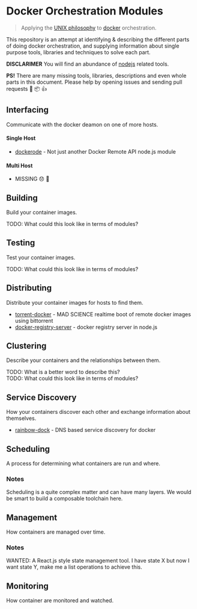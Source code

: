 # Docker Orchestration Modules

> Applying the [UNIX philosophy](http://en.wikipedia.org/wiki/Unix_philosophy) to [docker](https://www.docker.com/) orchestration.

This repository is an attempt at identifying & describing the different parts of doing docker orchestration, and supplying information about single purpose tools, libraries and techniques to solve each part.

**DISCLARIMER** You will find an abundance of [nodejs](http://nodejs.org/) related tools.  

**PS!** There are many missing tools, libraries, descriptions and even whole parts in this document. Please help by opening issues and sending pull requests :santa: :package: :+1:

## Interfacing

Communicate with the docker deamon on one of more hosts.

#### Single Host

* [dockerode](https://github.com/apocas/dockerode) - Not just another Docker Remote API node.js module

#### Multi Host

* MISSING :disappointed: :panda_face:

## Building

Build your container images.

TODO: What could this look like in terms of modules?

## Testing

Test your container images.

TODO: What could this look like in terms of modules?

## Distributing

Distribute your container images for hosts to find them.

* [torrent-docker](https://github.com/mafintosh/torrent-docker) - MAD SCIENCE realtime boot of remote docker images using bittorrent
* [docker-registry-server](https://github.com/mafintosh/docker-registry-server) - docker registry server in node.js

## Clustering

Describe your containers and the relationships between them.

TODO: What is a better word to describe this?  
TODO: What could this look like in terms of modules?

## Service Discovery

How your containers discover each other and exchange information about themselves.

* [rainbow-dock](https://github.com/asbjornenge/rainbow-dock) - DNS based service discovery for docker

## Scheduling

A process for determining what containers are run and where.

### Notes

Scheduling is a quite complex matter and can have many layers. We would be smart to build a composable toolchain here.

## Management

How containers are managed over time.

### Notes

WANTED: A React.js style state management tool. I have state X but now I want state Y, make me a list operations to achieve this.

## Monitoring

How container are monitored and watched.